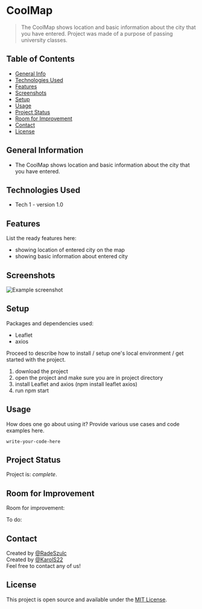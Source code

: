 # CoolMap
> The CoolMap shows location and basic information about the city that you have entered.
> Project was made of a purpose of passing university classes. 


## Table of Contents
* [General Info](#general-information)
* [Technologies Used](#technologies-used)
* [Features](#features)
* [Screenshots](#screenshots)
* [Setup](#setup)
* [Usage](#usage)
* [Project Status](#project-status)
* [Room for Improvement](#room-for-improvement)
* [Contact](#contact)
* [License](#license) 


## General Information
- The CoolMap shows location and basic information about the city that you have entered.
<!--- What problem does it (intend to) solve?
- What is the purpose of your project?
- Why did you undertake it?
 You don't have to answer all the questions - just the ones relevant to your project. -->


## Technologies Used
- Tech 1 - version 1.0


## Features
List the ready features here:
- showing location of entered city on the map
- showing basic information about entered city


## Screenshots
![Example screenshot](https://i.gyazo.com/5a48679370736a7b8f8e411be392e5c3.png)
<!-- If you have screenshots you'd like to share, include them here. -->


## Setup
<!--What are the project requirements/dependencies? Where are they listed? A requirements.txt or a Pipfile.lock file perhaps? Where is it located?-->
Packages and dependencies used:
- Leaflet
- axios

Proceed to describe how to install / setup one's local environment / get started with the project.
1. download the project
2. open the project and make sure you are in project directory
3. install Leaflet and axios (npm install leaflet axios)
4. run npm start

## Usage
How does one go about using it?
Provide various use cases and code examples here.

`write-your-code-here`


## Project Status
Project is:  _complete_. 

## Room for Improvement
<!--Include areas you believe need improvement / could be improved. Also add TODOs for future development.-->

Room for improvement:

To do:




## Contact
Created by [@RadeSzulc](https://github.com/RadeSzulc)  
Created by [@KarolS22](https://github.com/KarolS22)  
Feel free to contact any of us!


<!-- Optional -->
## License
This project is open source and available under the [MIT License](). 

<!-- You don't have to include all sections - just the one's relevant to your project -->
